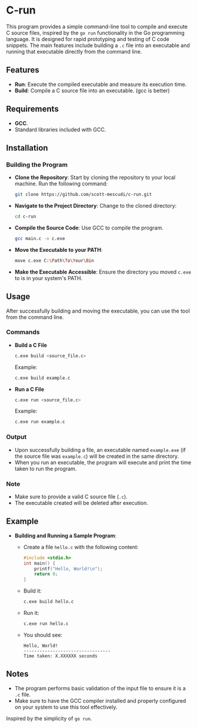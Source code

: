 # C-run

This program provides a simple command-line tool to compile and execute C source files, inspired by the `go run` functionality in the Go programming language. It is designed for rapid prototyping and testing of C code snippets. The main features include building a `.c` file into an executable and running that executable directly from the command line.

## Features

- **Run**: Execute the compiled executable and measure its execution time.
- **Build**: Compile a C source file into an executable. (gcc is better)

## Requirements

- **GCC**.
- Standard libraries included with GCC.

## Installation

### Building the Program

- **Clone the Repository**: Start by cloning the repository to your local machine. Run the following command:
  ```bash
  git clone https://github.com/scott-mescudi/c-run.git
  ```
- **Navigate to the Project Directory**: Change to the cloned directory:
  ```bash
  cd c-run
  ```

- **Compile the Source Code**: Use GCC to compile the program.
  ```bash
  gcc main.c -o c.exe
  ```

- **Move the Executable to your PATH**: 
  ```bash
  move c.exe C:\Path\To\Your\Bin
  ```

- **Make the Executable Accessible**: Ensure the directory you moved `c.exe` to is in your system's PATH.

## Usage

After successfully building and moving the executable, you can use the tool from the command line.

### Commands

- **Build a C File**
   ```bash
   c.exe build <source_file.c>
   ```
   Example:
   ```bash
   c.exe build example.c
   ```

- **Run a C File**
   ```bash
   c.exe run <source_file.c>
   ```
   Example:
   ```bash
   c.exe run example.c
   ```

### Output

- Upon successfully building a file, an executable named `example.exe` (if the source file was `example.c`) will be created in the same directory.
- When you run an executable, the program will execute and print the time taken to run the program.

### Note

- Make sure to provide a valid C source file (`.c`).
- The executable created will be deleted after execution.

## Example

- **Building and Running a Sample Program**:
   - Create a file `hello.c` with the following content:
     ```c
     #include <stdio.h>
     int main() {
         printf("Hello, World!\n");
         return 0;
     }
     ```

   - Build it:
     ```bash
     c.exe build hello.c
     ```

   - Run it:
     ```bash
     c.exe run hello.c
     ```

   - You should see:
     ```
     Hello, World!
     ---------------------------------
     Time taken: X.XXXXXX seconds
     ```

## Notes

- The program performs basic validation of the input file to ensure it is a `.c` file.
- Make sure to have the GCC compiler installed and properly configured on your system to use this tool effectively.

Inspired by the simplicity of `go run`.
